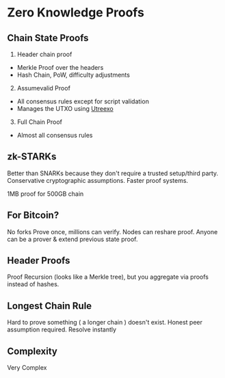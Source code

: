 # Zero Knowledge Proofs


## Chain State Proofs

1. Header chain proof
- Merkle Proof over the headers
- Hash Chain, PoW, difficulty adjustments

2. Assumevalid Proof
- All consensus rules except for script validation
- Manages the UTXO using [Utreexo](./utreexo.md)

3. Full Chain Proof
- Almost all consensus rules

## zk-STARKs

Better than SNARKs because they don't require a trusted setup/third party. Conservative cryptographic assumptions. Faster proof systems. 

1MB proof for 500GB chain

## For Bitcoin? 

No forks Prove once, millions can verify. 
Nodes can reshare proof. Anyone can be a prover & extend previous state proof.

## Header Proofs

Proof Recursion (looks like a Merkle tree), but you aggregate via proofs instead of hashes.

## Longest Chain Rule

Hard to prove something ( a longer chain ) doesn't exist. 
Honest peer assumption required. 
Resolve instantly


## Complexity

Very Complex
